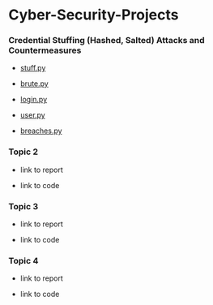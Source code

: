 # Cyber-Security-Projects

### Credential Stuffing (Hashed, Salted) Attacks and Countermeasures

- [stuff.py](https://github.com/barkadosh1/Cyber-Security-Projects/blob/master/stuff.py)

- [brute.py](https://github.com/barkadosh1/Cyber-Security-Projects/blob/master/brute.py)

- [login.py](https://github.com/barkadosh1/Cyber-Security-Projects/blob/master/login.py)

- [user.py](https://github.com/barkadosh1/Cyber-Security-Projects/blob/master/user.py)

- [breaches.py](https://github.com/barkadosh1/Cyber-Security-Projects/blob/master/breaches.py)

### Topic 2

- link to report

- link to code

### Topic 3

- link to report

- link to code

### Topic 4

- link to report

- link to code

